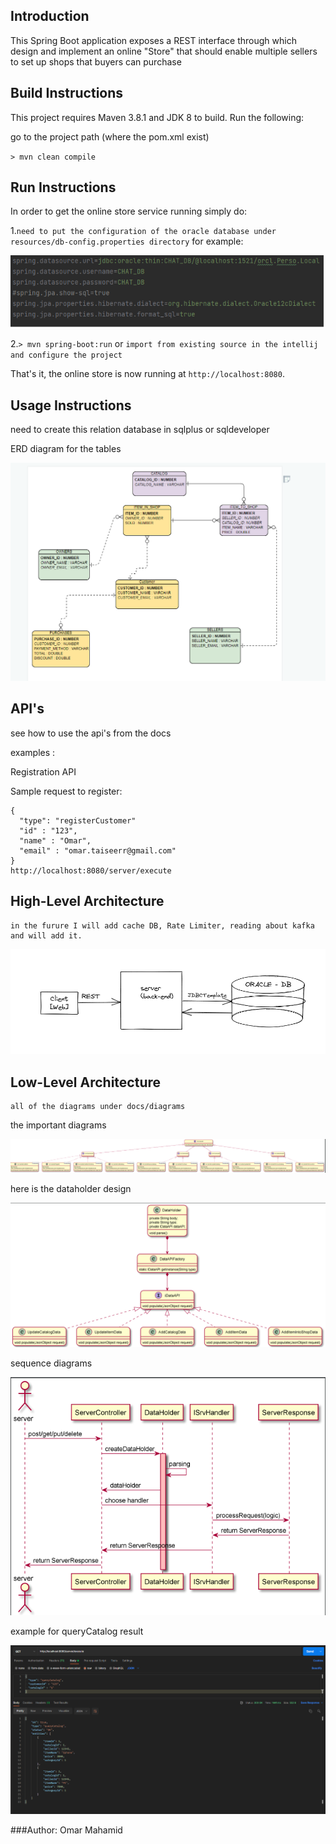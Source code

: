 ## Introduction

This Spring Boot application exposes a REST interface through which design and implement an online "Store" that should enable multiple sellers to set up shops that buyers can purchase

## Build Instructions

This project requires Maven 3.8.1 and JDK 8 to build. Run the following:

go to the project path (where the pom.xml exist) 

`> mvn clean compile`


## Run Instructions

In order to get the online store service running simply do:

1.`need to put the configuration of the oracle database under resources/db-config.properties directory`
for example:

![plot](./img/img.png)


2.`> mvn spring-boot:run` or `import from existing source in the intellij and configure the project`

That's it, the online store is now running at `http://localhost:8080`.

## Usage Instructions

need to create this relation database in sqlplus or sqldeveloper

ERD diagram for the tables

![plot](./img/img_1.png)


## API's

see how to use the api's from the docs

examples : 

Registration API

Sample request to register:
 
```
{
  "type": "registerCustomer"
  "id" : "123",
  "name" : "Omar",
  "email" : "omar.taiseerr@gmail.com"
}
http://localhost:8080/server/execute
```


## High-Level Architecture
```
in the furure I will add cache DB, Rate Limiter, reading about kafka and will add it.
```
![plot](./img/img_2.png)


## Low-Level Architecture
```
all of the diagrams under docs/diagrams
```
the important diagrams

![plot](./img/img_3.png)

here is the dataholder design

![plot](./img/img_5.png)

sequence diagrams

![plot](./img/img_4.png)



example for queryCatalog result

![plot](./img/img_6.png)



###Author: 
Omar Mahamid
